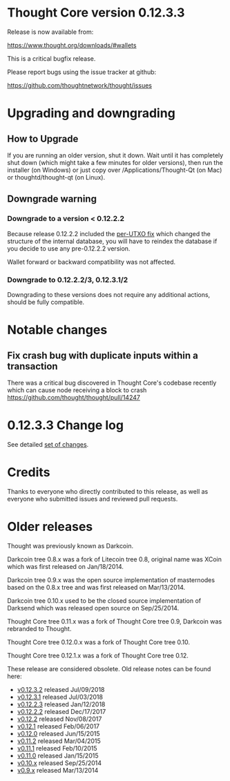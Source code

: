 Thought Core version 0.12.3.3
==========================

Release is now available from:

  <https://www.thought.org/downloads/#wallets>

This is a critical bugfix release.

Please report bugs using the issue tracker at github:

  <https://github.com/thoughtnetwork/thought/issues>


Upgrading and downgrading
=========================

How to Upgrade
--------------

If you are running an older version, shut it down. Wait until it has completely
shut down (which might take a few minutes for older versions), then run the
installer (on Windows) or just copy over /Applications/Thought-Qt (on Mac) or
thoughtd/thought-qt (on Linux).

Downgrade warning
-----------------

### Downgrade to a version < 0.12.2.2

Because release 0.12.2.2 included the [per-UTXO fix](release-notes/thought/release-notes-0.12.2.2.md#per-utxo-fix)
which changed the structure of the internal database, you will have to reindex
the database if you decide to use any pre-0.12.2.2 version.

Wallet forward or backward compatibility was not affected.

### Downgrade to 0.12.2.2/3, 0.12.3.1/2

Downgrading to these versions does not require any additional actions, should be
fully compatible.


Notable changes
===============

Fix crash bug with duplicate inputs within a transaction
--------------------------------------------------------

There was a critical bug discovered in Thought Core's codebase recently which
can cause node receiving a block to crash https://github.com/thought/thought/pull/14247

0.12.3.3 Change log
===================

See detailed [set of changes](https://github.com/thoughtnetwork/thought/compare/v0.12.3.2...thoughtnetwork:v0.12.3.3).

Credits
=======

Thanks to everyone who directly contributed to this release,
as well as everyone who submitted issues and reviewed pull requests.


Older releases
==============

Thought was previously known as Darkcoin.

Darkcoin tree 0.8.x was a fork of Litecoin tree 0.8, original name was XCoin
which was first released on Jan/18/2014.

Darkcoin tree 0.9.x was the open source implementation of masternodes based on
the 0.8.x tree and was first released on Mar/13/2014.

Darkcoin tree 0.10.x used to be the closed source implementation of Darksend
which was released open source on Sep/25/2014.

Thought Core tree 0.11.x was a fork of Thought Core tree 0.9,
Darkcoin was rebranded to Thought.

Thought Core tree 0.12.0.x was a fork of Thought Core tree 0.10.

Thought Core tree 0.12.1.x was a fork of Thought Core tree 0.12.

These release are considered obsolete. Old release notes can be found here:

- [v0.12.3.2](https://github.com/thoughtnetwork/thought/blob/master/doc/release-notes/thought/release-notes-0.12.3.2.md) released Jul/09/2018
- [v0.12.3.1](https://github.com/thoughtnetwork/thought/blob/master/doc/release-notes/thought/release-notes-0.12.3.1.md) released Jul/03/2018
- [v0.12.2.3](https://github.com/thoughtnetwork/thought/blob/master/doc/release-notes/thought/release-notes-0.12.2.3.md) released Jan/12/2018
- [v0.12.2.2](https://github.com/thoughtnetwork/thought/blob/master/doc/release-notes/thought/release-notes-0.12.2.2.md) released Dec/17/2017
- [v0.12.2](https://github.com/thoughtnetwork/thought/blob/master/doc/release-notes/thought/release-notes-0.12.2.md) released Nov/08/2017
- [v0.12.1](https://github.com/thoughtnetwork/thought/blob/master/doc/release-notes/thought/release-notes-0.12.1.md) released Feb/06/2017
- [v0.12.0](https://github.com/thoughtnetwork/thought/blob/master/doc/release-notes/thought/release-notes-0.12.0.md) released Jun/15/2015
- [v0.11.2](https://github.com/thoughtnetwork/thought/blob/master/doc/release-notes/thought/release-notes-0.11.2.md) released Mar/04/2015
- [v0.11.1](https://github.com/thoughtnetwork/thought/blob/master/doc/release-notes/thought/release-notes-0.11.1.md) released Feb/10/2015
- [v0.11.0](https://github.com/thoughtnetwork/thought/blob/master/doc/release-notes/thought/release-notes-0.11.0.md) released Jan/15/2015
- [v0.10.x](https://github.com/thoughtnetwork/thought/blob/master/doc/release-notes/thought/release-notes-0.10.0.md) released Sep/25/2014
- [v0.9.x](https://github.com/thoughtnetwork/thought/blob/master/doc/release-notes/thought/release-notes-0.9.0.md) released Mar/13/2014

